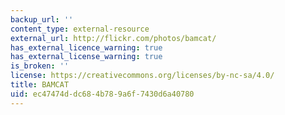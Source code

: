 ```yaml
---
backup_url: ''
content_type: external-resource
external_url: http://flickr.com/photos/bamcat/
has_external_licence_warning: true
has_external_license_warning: true
is_broken: ''
license: https://creativecommons.org/licenses/by-nc-sa/4.0/
title: BAMCAT
uid: ec47474d-dc68-4b78-9a6f-7430d6a40780
---
```

